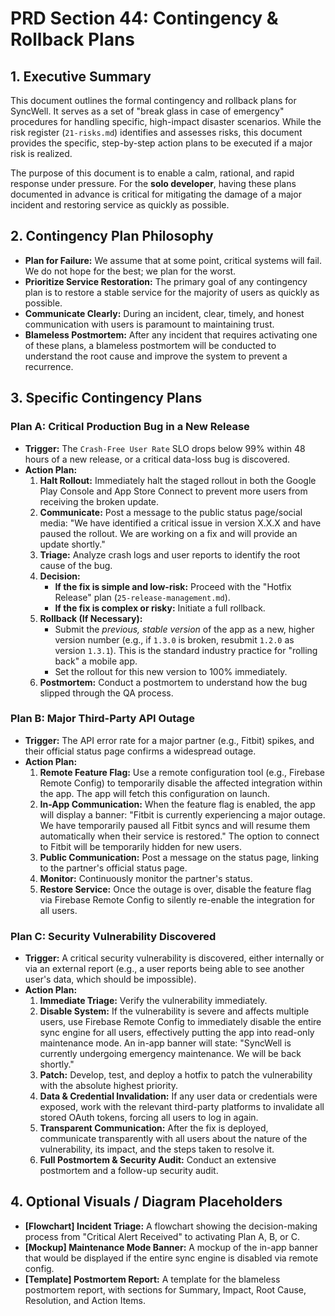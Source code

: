 # PRD Section 44: Contingency & Rollback Plans

## 1. Executive Summary

This document outlines the formal contingency and rollback plans for SyncWell. It serves as a set of "break glass in case of emergency" procedures for handling specific, high-impact disaster scenarios. While the risk register (`21-risks.md`) identifies and assesses risks, this document provides the specific, step-by-step action plans to be executed if a major risk is realized.

The purpose of this document is to enable a calm, rational, and rapid response under pressure. For the **solo developer**, having these plans documented in advance is critical for mitigating the damage of a major incident and restoring service as quickly as possible.

## 2. Contingency Plan Philosophy

*   **Plan for Failure:** We assume that at some point, critical systems will fail. We do not hope for the best; we plan for the worst.
*   **Prioritize Service Restoration:** The primary goal of any contingency plan is to restore a stable service for the majority of users as quickly as possible.
*   **Communicate Clearly:** During an incident, clear, timely, and honest communication with users is paramount to maintaining trust.
*   **Blameless Postmortem:** After any incident that requires activating one of these plans, a blameless postmortem will be conducted to understand the root cause and improve the system to prevent a recurrence.

## 3. Specific Contingency Plans

### Plan A: Critical Production Bug in a New Release

*   **Trigger:** The `Crash-Free User Rate` SLO drops below 99% within 48 hours of a new release, or a critical data-loss bug is discovered.
*   **Action Plan:**
    1.  **Halt Rollout:** Immediately halt the staged rollout in both the Google Play Console and App Store Connect to prevent more users from receiving the broken update.
    2.  **Communicate:** Post a message to the public status page/social media: "We have identified a critical issue in version X.X.X and have paused the rollout. We are working on a fix and will provide an update shortly."
    3.  **Triage:** Analyze crash logs and user reports to identify the root cause of the bug.
    4.  **Decision:**
        *   **If the fix is simple and low-risk:** Proceed with the "Hotfix Release" plan (`25-release-management.md`).
        *   **If the fix is complex or risky:** Initiate a full rollback.
    5.  **Rollback (If Necessary):**
        *   Submit the *previous, stable version* of the app as a new, higher version number (e.g., if `1.3.0` is broken, resubmit `1.2.0` as version `1.3.1`). This is the standard industry practice for "rolling back" a mobile app.
        *   Set the rollout for this new version to 100% immediately.
    6.  **Postmortem:** Conduct a postmortem to understand how the bug slipped through the QA process.

### Plan B: Major Third-Party API Outage

*   **Trigger:** The API error rate for a major partner (e.g., Fitbit) spikes, and their official status page confirms a widespread outage.
*   **Action Plan:**
    1.  **Remote Feature Flag:** Use a remote configuration tool (e.g., Firebase Remote Config) to temporarily disable the affected integration within the app. The app will fetch this configuration on launch.
    2.  **In-App Communication:** When the feature flag is enabled, the app will display a banner: "Fitbit is currently experiencing a major outage. We have temporarily paused all Fitbit syncs and will resume them automatically when their service is restored." The option to connect to Fitbit will be temporarily hidden for new users.
    3.  **Public Communication:** Post a message on the status page, linking to the partner's official status page.
    4.  **Monitor:** Continuously monitor the partner's status.
    5.  **Restore Service:** Once the outage is over, disable the feature flag via Firebase Remote Config to silently re-enable the integration for all users.

### Plan C: Security Vulnerability Discovered

*   **Trigger:** A critical security vulnerability is discovered, either internally or via an external report (e.g., a user reports being able to see another user's data, which should be impossible).
*   **Action Plan:**
    1.  **Immediate Triage:** Verify the vulnerability immediately.
    2.  **Disable System:** If the vulnerability is severe and affects multiple users, use Firebase Remote Config to immediately disable the entire sync engine for all users, effectively putting the app into read-only maintenance mode. An in-app banner will state: "SyncWell is currently undergoing emergency maintenance. We will be back shortly."
    3.  **Patch:** Develop, test, and deploy a hotfix to patch the vulnerability with the absolute highest priority.
    4.  **Data & Credential Invalidation:** If any user data or credentials were exposed, work with the relevant third-party platforms to invalidate all stored OAuth tokens, forcing all users to log in again.
    5.  **Transparent Communication:** After the fix is deployed, communicate transparently with all users about the nature of the vulnerability, its impact, and the steps taken to resolve it.
    6.  **Full Postmortem & Security Audit:** Conduct an extensive postmortem and a follow-up security audit.

## 4. Optional Visuals / Diagram Placeholders
*   **[Flowchart] Incident Triage:** A flowchart showing the decision-making process from "Critical Alert Received" to activating Plan A, B, or C.
*   **[Mockup] Maintenance Mode Banner:** A mockup of the in-app banner that would be displayed if the entire sync engine is disabled via remote config.
*   **[Template] Postmortem Report:** A template for the blameless postmortem report, with sections for Summary, Impact, Root Cause, Resolution, and Action Items.
